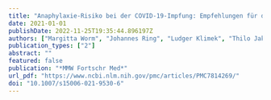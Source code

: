 ```yaml
---
title: "Anaphylaxie-Risiko bei der COVID-19-Impfung: Empfehlungen für das praktische Management"
date: 2021-01-01
publishDate: 2022-11-25T19:35:44.896197Z
authors: ["Margitta Worm", "Johannes Ring", "Ludger Klimek", "Thilo Jakob", "Lars Lange", "Regina Treudler", "Kirsten Beyer", "Thomas Werfel", "Tilo Biedermann", "Andreas Bircher", "Matthias Fischer", "Thomas Fuchs", "Axel R. Heller", "Florian Hoffmann", "Isidor Huttegger", "Matthias Volkmar Kopp", "Claudia Kugler", "Marek Lommatzsch", "Oliver Pfaar", "Ernst Rietschel", "Franziska Rueff", "Sabine Schnadt", "Roland Seifert", "Britta Stöcker", "Christian Vogelberg", "Helmut Sitter", "Uwe Gieler", "Knut Brockow"]
publication_types: ["2"]
abstract: ""
featured: false
publication: "*MMW Fortschr Med*"
url_pdf: "https://www.ncbi.nlm.nih.gov/pmc/articles/PMC7814269/"
doi: "10.1007/s15006-021-9530-6"
---
```



